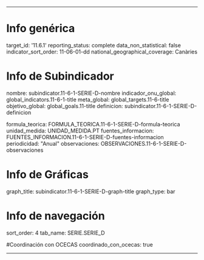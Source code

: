 ---

# Info genérica
target_id: '11.6.1'
reporting_status: complete
data_non_statistical: false
indicator_sort_order: 11-06-01-dd
national_geographical_coverage: Canàries

# Info de Subindicador
nombre: subindicator.11-6-1-SERIE-D-nombre
indicador_onu_global: global_indicators.11-6-1-title
meta_global: global_targets.11-6-title
objetivo_global: global_goals.11-title
definicion: subindicator.11-6-1-SERIE-D-definicion

formula_teorica: FORMULA_TEORICA.11-6-1-SERIE-D-formula-teorica
unidad_medida: UNIDAD_MEDIDA.PT
fuentes_informacion: FUENTES_INFORMACION.11-6-1-SERIE-D-fuentes-informacion
periodicidad: "Anual"
observaciones: OBSERVACIONES.11-6-1-SERIE-D-observaciones
# Info de Gráficas
graph_title: subindicator.11-6-1-SERIE-D-graph-title
graph_type: bar

# Info de navegación
sort_order: 4
tab_name: SERIE.SERIE_D

#Coordinación con OCECAS
coordinado_con_ocecas: true

---